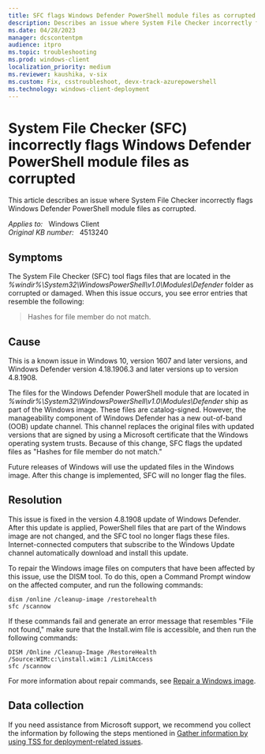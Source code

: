 ```yaml
---
title: SFC flags Windows Defender PowerShell module files as corrupted
description: Describes an issue where System File Checker incorrectly flags Windows Defender PowerShell module files as corrupted.
ms.date: 04/28/2023
manager: dcscontentpm
audience: itpro
ms.topic: troubleshooting
ms.prod: windows-client
localization_priority: medium
ms.reviewer: kaushika, v-six
ms.custom: Fix, csstroubleshoot, devx-track-azurepowershell
ms.technology: windows-client-deployment
---
```

# System File Checker (SFC) incorrectly flags Windows Defender PowerShell module files as corrupted

This article describes an issue where System File Checker incorrectly flags Windows Defender PowerShell module files as corrupted.

_Applies to:_ &nbsp; Windows Client  
_Original KB number:_ &nbsp; 4513240

## Symptoms

The System File Checker (SFC) tool flags files that are located in the _%windir%\System32\WindowsPowerShell\v1.0\Modules\Defender_ folder as corrupted or damaged. When this issue occurs, you see error entries that resemble the following:

> Hashes for file member do not match.

## Cause

This is a known issue in Windows 10, version 1607 and later versions, and Windows Defender version 4.18.1906.3 and later versions up to version 4.8.1908.

The files for the Windows Defender PowerShell module that are located in _%windir%\System32\WindowsPowerShell\v1.0\Modules\Defender_ ship as part of the Windows image. These files are catalog-signed. However, the manageability component of Windows Defender has a new out-of-band (OOB) update channel. This channel replaces the original files with updated versions that are signed by using a Microsoft certificate that the Windows operating system trusts. Because of this change, SFC flags the updated files as "Hashes for file member do not match."

Future releases of Windows will use the updated files in the Windows image. After this change is implemented, SFC will no longer flag the files.

## Resolution

This issue is fixed in the version 4.8.1908 update of Windows Defender. After this update is applied, PowerShell files that are part of the Windows image are not changed, and the SFC tool no longer flags these files. Internet-connected computers that subscribe to the Windows Update channel automatically download and install this update.

To repair the Windows image files on computers that have been affected by this issue, use the DISM tool. To do this, open a Command Prompt window on the affected computer, and run the following commands:

```console
dism /online /cleanup-image /restorehealth
sfc /scannow
```

If these commands fail and generate an error message that resembles "File not found," make sure that the Install.wim file is accessible, and then run the following commands:

```console
DISM /Online /Cleanup-Image /RestoreHealth /Source:WIM:c:\install.wim:1 /LimitAccess
sfc /scannow
```

For more information about repair commands, see [Repair a Windows image](/windows-hardware/manufacture/desktop/repair-a-windows-image).

## Data collection

If you need assistance from Microsoft support, we recommend you collect the information by following the steps mentioned in [Gather information by using TSS for deployment-related issues](../windows-troubleshooters/gather-information-using-tss-deployment.md).
